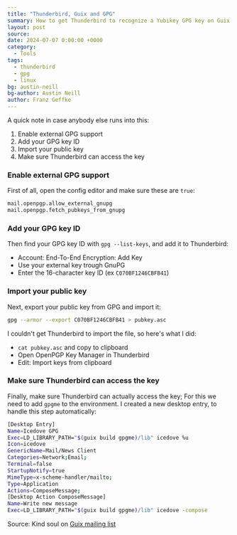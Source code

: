 ```yaml
---
title: "Thunderbird, Guix and GPG"
summary: How to get Thunderbird to recognize a Yubikey GPG key on Guix
layout: post
source:
date: 2024-07-07 0:00:00 +0000
category:
  - Tools
tags:
  - thunderbird
  - gpg
  - linux
bg: austin-neill
bg-author: Austin Neill
author: Franz Geffke
---
```


A quick note in case anybody else runs into this:

1. Enable external GPG support
2. Add your GPG key ID
3. Import your public key
4. Make sure Thunderbird can access the key

### Enable external GPG support

First of all, open the config editor and make sure these are `true`:

```bash
mail.openpgp.allow_external_gnupg
mail.openpgp.fetch_pubkeys_from_gnupg
```

### Add your GPG key ID

Then find your GPG key ID with `gpg --list-keys`, and add it to Thunderbird:

- Account: End-To-End Encryption: Add Key
- Use your external key trough GnuPG
- Enter the 16-character key ID (ex `C070BF1246CBFB41`)

### Import your public key

Next, export your public key from GPG and import it:

```bash
gpg --armor --export C070BF1246CBFB41 > pubkey.asc
```

I couldn't get Thunderbird to import the file, so here's what I did:

- `cat pubkey.asc` and copy to clipboard
- Open OpenPGP Key Manager in Thunderbird
- Edit: Import keys from clipboard

### Make sure Thunderbird can access the key

Finally, make sure Thunderbird can actually access the key; For this we need to add `gpgme` to the environment. I created a new desktop entry, to handle this step automatically:

```bash
[Desktop Entry]
Name=Icedove GPG
Exec=LD_LIBRARY_PATH="$(guix build gpgme)/lib" icedove %u
Icon=icedove
GenericName=Mail/News Client
Categories=Network;Email;
Terminal=false
StartupNotify=true
MimeType=x-scheme-handler/mailto;
Type=Application
Actions=ComposeMessage;
[Desktop Action ComposeMessage]
Name=Write new message
Exec=LD_LIBRARY_PATH="$(guix build gpgme)/lib" icedove -compose
```

Source: Kind soul on [Guix mailing list](https://mail.gnu.org/archive/html/bug-guix/2022-05/msg00027.html)

